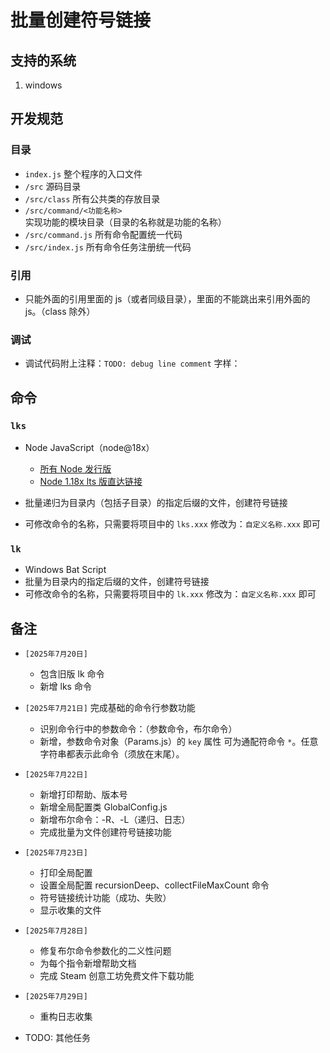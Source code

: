 # 批量创建符号链接

## 支持的系统
1. windows

## 开发规范
### 目录
- `index.js` 整个程序的入口文件
- `/src` 源码目录
- `/src/class` 所有公共类的存放目录
- `/src/command/<功能名称>` 实现功能的模块目录（目录的名称就是功能的名称）
- `/src/command.js` 所有命令配置统一代码
- `/src/index.js` 所有命令任务注册统一代码

### 引用
- 只能外面的引用里面的 js（或者同级目录），里面的不能跳出来引用外面的 js。（class 除外）

### 调试
- 调试代码附上注释：`TODO: debug line comment` 字样：

## 命令

### `lks`
- Node JavaScript（node@18x）
    * [所有 Node 发行版](https://nodejs.org/download/release/)
    * [Node 1.18x lts 版直达链接](https://nodejs.org/download/release/v18.20.5/node-v18.20.5-win-x64.zip)
    
- 批量递归为目录内（包括子目录）的指定后缀的文件，创建符号链接
- 可修改命令的名称，只需要将项目中的 `lks.xxx` 修改为：`自定义名称.xxx` 即可

### `lk`
- Windows Bat Script
- 批量为目录内的指定后缀的文件，创建符号链接
- 可修改命令的名称，只需要将项目中的 `lk.xxx` 修改为：`自定义名称.xxx` 即可

## 备注
- `[2025年7月20日]`
    * 包含旧版 lk 命令
    * 新增 lks 命令

- `[2025年7月21日]` 完成基础的命令行参数功能
    * 识别命令行中的参数命令：（参数命令，布尔命令）
    * 新增，参数命令对象（Params.js）的 `key` 属性 可为通配符命令 `*`。任意字符串都表示此命令（须放在末尾）。

- `[2025年7月22日]`
    * 新增打印帮助、版本号
    * 新增全局配置类 GlobalConfig.js
    * 新增布尔命令：-R、-L（递归、日志）
    * 完成批量为文件创建符号链接功能

- `[2025年7月23日]`
    * 打印全局配置
    * 设置全局配置 recursionDeep、collectFileMaxCount 命令
    * 符号链接统计功能（成功、失败）
    * 显示收集的文件

- `[2025年7月28日]`
    * 修复布尔命令参数化的二义性问题
    * 为每个指令新增帮助文档
    * 完成 Steam 创意工坊免费文件下载功能

- `[2025年7月29日]`
    * 重构日志收集

- TODO: 其他任务
